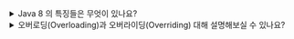 <details>
  <summary>Java 8 의 특징들은 무엇이 있나요?</summary>
  </br>
  <pre>
자바 8은 프로그래밍 언어 자바에 많은 혁신을 가져왔습니다. 람다 표현식, 스트림 API, 옵셔널 클래스의 도입은 자바 개발자들이 보다 효율적이고 안정적인 코드를 작성할 수 있게 해주었습니다.

이러한 기능들은 자바의 사용성과 생산성을 크게 향상시켰으며, 함수형 프로그래밍의 도입으로 자바의 패러다임을 확장시켰습니다. 자바 8의 특징들은 현대 소프트웨어 개발에 있어서 중요한 역할을 하고 있습니다.

따라서 자바 개발자라면 자바 8의 주요 특징들을 잘 이해하고 활용할 수 있어야 합니다. 이를 통해 더 나은 소프트웨어 개발을 위한 기반을 마련할 수 있습니다.
  </pre>
  <p><b>람다 표현식(Lambda Expressions)</b><br/><br/>
  <code>(parameters) -> expression</code>
  <ul>
   <li>간결한 코드를 작성하게 해줍니다.</li>
   <li>익명 함수로서 함수형 프로그래밍 스타일을 도입합니다.</li>
  </ul>
  </p>
  <p><b>스트림 API(Stream API)</b><br/><br/>
  <code>List&lt;String&gt; filteredList = list.stream().filter(s -> s.startsWith("A")).collect(Collectors.toList());
  </code>
  <ul>
   <li>데이터 컬렉션을 처리하는데 있어 선언적이고 함수형 스타일을 사용하게 합니다.</li>
   <li>병렬 처리와 중간, 최종 연산을 지원합니다.</li>
  </ul>
  </p>
  <p><b>디폴트 메소드(Default Methods)</b><br/><br/>
  <code>
  interface MyInterface { <br/>
 &emsp;&emsp;&emsp;default void newMethod() {<br/>
&emsp;&emsp;&emsp;&emsp;&emsp;// default implementation <br/>
&emsp;&emsp;&emsp;}<br/>
  }
  </code>
  <ul>
   <li>인터페이스에 구현 코드를 포함할 수 있게 하여, 기존 코드를 깨뜨리지 않고 인터페이스를 확장할 수 있습니다.</li>
  </ul>
  </p>
  <p><b>옵셔널 클래스(Optional Class)</b><br/><br/>
  <code>
Optional&lt;String&gt; optional = Optional.ofNullable(value);
  </code>
  <ul>
   <li>NullPointerException을 피하기 위해 도입된 컨테이너 클래스입니다.</li>
  </ul>
  </p>
    <p><b>New Date and Time API</b><br/><br/>
  <code>
LocalDate date = LocalDate.now();
  </code>
  <ul>
   <li>java.time 패키지를 통해 더 나은 날짜와 시간 처리 기능을 제공합니다.</li>
  </ul>
  </p>
</details>


<details>
  <summary>오버로딩(Overloading)과 오버라이딩(Overriding) 대해 설명해보실 수 있나요?</summary>
  </br>
  <pre>

  </pre>
  <p><b></b><br/><br/>
  <code></code>
  <ul>
   <li></li>
   <li></li>
  </ul>
  </p>
</details>
